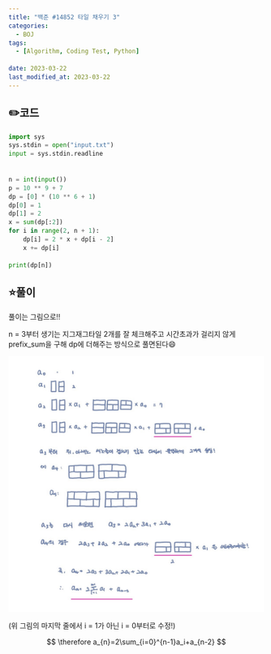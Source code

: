 ```yaml
---
title: "백준 #14852 타일 채우기 3"
categories:
  - BOJ
tags:
  - [Algorithm, Coding Test, Python]

date: 2023-03-22
last_modified_at: 2023-03-22
---
```

## :pencil2:코드

```python
import sys
sys.stdin = open("input.txt")
input = sys.stdin.readline


n = int(input())
p = 10 ** 9 + 7
dp = [0] * (10 ** 6 + 1)
dp[0] = 1
dp[1] = 2
x = sum(dp[:2])
for i in range(2, n + 1):
    dp[i] = 2 * x + dp[i - 2]
    x += dp[i]

print(dp[n])

```

## :star:풀이

풀이는 그림으로!! 

n = 3부터 생기는 지그재그타일 2개를 잘 체크해주고 시간초과가 걸리지 않게 prefix_sum을 구해 dp에 더해주는 방식으로 풀면된다:smile:

![14852](/assets/images/captured/BOJ/14852.jpg)

(위 그림의 마지막 줄에서 i = 1가 아닌 i = 0부터로 수정!)

$$
\therefore a_{n}=2\sum_{i=0}^{n-1}a_i+a_{n-2}
$$


